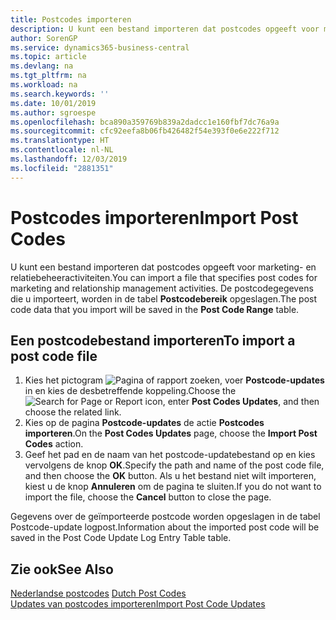 ```yaml
---
title: Postcodes importeren
description: U kunt een bestand importeren dat postcodes opgeeft voor marketing- en relatiebeheeractiviteiten. De postcodegegevens die u importeert, worden in de tabel Postcodebereik opgeslagen.
author: SorenGP
ms.service: dynamics365-business-central
ms.topic: article
ms.devlang: na
ms.tgt_pltfrm: na
ms.workload: na
ms.search.keywords: ''
ms.date: 10/01/2019
ms.author: sgroespe
ms.openlocfilehash: bca890a359769b839a2dadcc1e160fbf7dc76a9a
ms.sourcegitcommit: cfc92eefa8b06fb426482f54e393f0e6e222f712
ms.translationtype: HT
ms.contentlocale: nl-NL
ms.lasthandoff: 12/03/2019
ms.locfileid: "2881351"
---
```

# <a name="import-post-codes"></a><span data-ttu-id="df9d2-104">Postcodes importeren</span><span class="sxs-lookup"><span data-stu-id="df9d2-104">Import Post Codes</span></span>
<span data-ttu-id="df9d2-105">U kunt een bestand importeren dat postcodes opgeeft voor marketing- en relatiebeheeractiviteiten.</span><span class="sxs-lookup"><span data-stu-id="df9d2-105">You can import a file that specifies post codes for marketing and relationship management activities.</span></span> <span data-ttu-id="df9d2-106">De postcodegegevens die u importeert, worden in de tabel **Postcodebereik** opgeslagen.</span><span class="sxs-lookup"><span data-stu-id="df9d2-106">The post code data that you import will be saved in the **Post Code Range** table.</span></span>  

## <a name="to-import-a-post-code-file"></a><span data-ttu-id="df9d2-107">Een postcodebestand importeren</span><span class="sxs-lookup"><span data-stu-id="df9d2-107">To import a post code file</span></span>  

1.  <span data-ttu-id="df9d2-108">Kies het pictogram ![Pagina of rapport zoeken](../../media/ui-search/search_small.png "Pictogram Pagina of rapport zoeken"), voer **Postcode-updates** in en kies de desbetreffende koppeling.</span><span class="sxs-lookup"><span data-stu-id="df9d2-108">Choose the ![Search for Page or Report](../../media/ui-search/search_small.png "Search for Page or Report icon") icon, enter **Post Codes Updates**, and then choose the related link.</span></span>  
2.  <span data-ttu-id="df9d2-109">Kies op de pagina **Postcode-updates** de actie **Postcodes importeren**.</span><span class="sxs-lookup"><span data-stu-id="df9d2-109">On the **Post Codes Updates** page, choose the **Import Post Codes** action.</span></span>  
3.  <span data-ttu-id="df9d2-110">Geef het pad en de naam van het postcode-updatebestand op en kies vervolgens de knop **OK**.</span><span class="sxs-lookup"><span data-stu-id="df9d2-110">Specify the path and name of the post code file, and then choose the **OK** button.</span></span> <span data-ttu-id="df9d2-111">Als u het bestand niet wilt importeren, kiest u de knop **Annuleren** om de pagina te sluiten.</span><span class="sxs-lookup"><span data-stu-id="df9d2-111">If you do not want to import the file, choose the **Cancel** button to close the page.</span></span>  

<span data-ttu-id="df9d2-112">Gegevens over de geïmporteerde postcode worden opgeslagen in de tabel Postcode-update logpost.</span><span class="sxs-lookup"><span data-stu-id="df9d2-112">Information about the imported post code will be saved in the Post Code Update Log Entry Table table.</span></span>  

## <a name="see-also"></a><span data-ttu-id="df9d2-113">Zie ook</span><span class="sxs-lookup"><span data-stu-id="df9d2-113">See Also</span></span>  
 <span data-ttu-id="df9d2-114">[Nederlandse postcodes](dutch-post-codes.md) </span><span class="sxs-lookup"><span data-stu-id="df9d2-114">[Dutch Post Codes](dutch-post-codes.md) </span></span>  
 [<span data-ttu-id="df9d2-115">Updates van postcodes importeren</span><span class="sxs-lookup"><span data-stu-id="df9d2-115">Import Post Code Updates</span></span>](how-to-import-post-code-updates.md)
